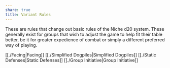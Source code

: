 ```yaml
---
share: true
title: Variant Rules
---
```

These are rules that change out basic rules of the Niche d20 system. These generally exist for groups that wish to adjust the game to help fit their table better, be it for greater expedience of combat or simply a different preferred way of playing.

[[./Facing|Facing]]
[[./Simplified Dogpiles|Simplified Dogpiles]]
[[./Static Defenses|Static Defenses]]
[[./Group Initiative|Group Initiative]]